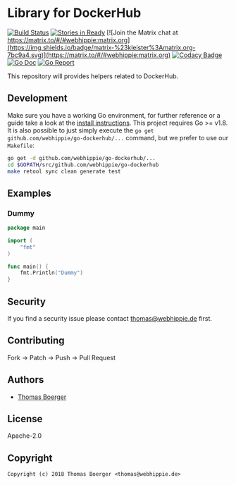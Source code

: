 # Library for DockerHub

[![Build Status](http://github.dronehippie.de/api/badges/webhippie/go-dockerhub/status.svg)](http://github.dronehippie.de/webhippie/go-dockerhub)
[![Stories in Ready](https://badge.waffle.io/webhippie/go-dockerhub.svg?label=ready&title=Ready)](http://waffle.io/webhippie/go-dockerhub)
[![Join the Matrix chat at https://matrix.to/#/#webhippie:matrix.org](https://img.shields.io/badge/matrix-%23kleister%3Amatrix.org-7bc9a4.svg)](https://matrix.to/#/#webhippie:matrix.org)
[![Codacy Badge](https://api.codacy.com/project/badge/Grade/6c48092ea50d4c69a0a40253fba64f54)](https://www.codacy.com/app/webhippie/go-dockerhub?utm_source=github.com&amp;utm_medium=referral&amp;utm_content=webhippie/go-dockerhub&amp;utm_campaign=Badge_Grade)
[![Go Doc](https://godoc.org/github.com/webhippie/go-dockerhub?status.svg)](http://godoc.org/github.com/webhippie/go-dockerhub)
[![Go Report](http://goreportcard.com/badge/github.com/webhippie/go-dockerhub)](http://goreportcard.com/report/github.com/webhippie/go-dockerhub)

This repository will provides helpers related to DockerHub.

## Development

Make sure you have a working Go environment, for further reference or a guide take a look at the [install instructions](http://golang.org/doc/install.html). This project requires Go >= v1.8. It is also possible to just simply execute the `go get github.com/webhippie/go-dockerhub/...` command, but we prefer to use our `Makefile`:

```bash
go get -d github.com/webhippie/go-dockerhub/...
cd $GOPATH/src/github.com/webhippie/go-dockerhub
make retool sync clean generate test
```

## Examples

### Dummy

[embedmd]:# (examples/dummy/main.go go)
```go
package main

import (
	"fmt"
)

func main() {
	fmt.Println("Dummy")
}
```

## Security

If you find a security issue please contact thomas@webhippie.de first.

## Contributing

Fork -> Patch -> Push -> Pull Request

## Authors

* [Thomas Boerger](https://github.com/tboerger)

## License

Apache-2.0

## Copyright

```
Copyright (c) 2018 Thomas Boerger <thomas@webhippie.de>
```
